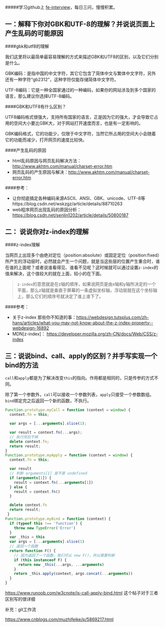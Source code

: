 #####学习github上 [fe-interview](https://github.com/haizlin/fe-interview)，每日三问，慢慢积累。

## 一：解释下你对GBK和UTF-8的理解？并说说页面上产生乱码的可能原因 

####gbk和utf8的理解

我们这里将以最简单最容易理解的方式来描述GBK和UTF8的区别，以及它们分别是什么。

GBK编码：是指中国的中文字符，其它它包含了简体中文与繁体中文字符，另外还有一种字符“gb2312”，这种字符仅能存储简体中文字符。

UTF-8编码：它是一种全国家通过的一种编码，如果你的网站涉及到多个国家的语言，那么建议你选择UTF-8编码。

####GBK和UTF8有什么区别？

UTF8编码格式很强大，支持所有国家的语言，正是因为它的强大，才会导致它占用的空间大小要比GBK大，对于网站打开速度而言，也是有一定影响的。

GBK编码格式，它的功能少，仅限于中文字符，当然它所占用的空间大小会随着它的功能而减少，打开网页的速度比较快。

####产生乱码的原因

- html乱码原因与网页乱码解决方法： http://www.akhtm.com/manual/charset-error.htm
- 网页乱码的产生原因与解决：http://www.akhtm.com/manual/charset-error.htm

####参考：

- 让你彻底搞定各种编码来源ASCII、ANSI、GBK、unicode、UTF-8等https://blog.csdn.net/wskzgz/article/details/88710263
- web程序网页出现乱码的原因分析：https://blog.csdn.net/senlin1202/article/details/50800187



## 二： 说说你对z-index的理解

####z-index理解

当网页上出现多个由绝对定位（position:absolute）或固定定位（position:fixed）所产生的浮动层时，必然就会产生一个问题，就是当这些层的位置产生重合时，谁在谁的上面呢？或者说谁看得见、谁看不见呢？这时候就可以通过设置`z-index`的值来解决，这个值较大的就在上面，较小的在下面。

> `z-index`的意思就是在z轴的顺序，如果说网页是由x轴和y轴所决定的一个平面，那么z轴就是垂直于屏幕的一条虚拟坐标轴，浮动层就在这个坐标轴上，那么它们的顺序号就决定了谁上谁下了。

####参考：

- 关于z-index 那些你不知道的事：https://webdesign.tutsplus.com/zh-hans/articles/what-you-may-not-know-about-the-z-index-property--webdesign-16892
- MDN[z-index]： https://developer.mozilla.org/zh-CN/docs/Web/CSS/z-index



## 三：说说bind、call、apply的区别？并手写实现一个bind的方法 

`call`和`apply`都是为了解决改变`this`的指向。作用都是相同的，只是传参的方式不同。

除了第一个参数外，`call`可以接收一个参数列表，`apply`只接受一个参数数组。 `bind`绑定完之后返回一个新的函数，不执行。

```js
Function.prototype.myCall = function (context = window) {
  context.fn = this;

  var args = [...arguments].slice(1);

  var result = context.fn(...args);
  // 执行完后干掉
  delete context.fn;
  return result;
}
Function.prototype.myApply = function (context = window) {
  context.fn = this;

  var result
  // 判断 arguments[1] 是不是 undefined
  if (arguments[1]) {
    result = context.fn(...arguments[1])
  } else {
    result = context.fn()
  }

  delete context.fn
  return result;
 }
Function.prototype.myBind = function (context) {
  if (typeof this !== 'function') {
    throw new TypeError('Error')
  }
  var _this = this
  var args = [...arguments].slice(1)
  // 返回一个函数
  return function F() {
    // 因为返回了一个函数，我们可以 new F()，所以需要判断
    if (this instanceof F) {
      return new _this(...args, ...arguments)
    }
    return _this.apply(context, args.concat(...arguments))
  }
}
```

https://www.runoob.com/w3cnote/js-call-apply-bind.html
 这个帖子对于三者区别写的很详细





补充：git工作流

https://www.cnblogs.com/muzhifeike/p/5869217.html
